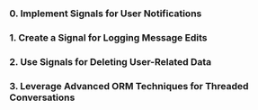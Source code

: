 ### 0. Implement Signals for User Notifications
### 1. Create a Signal for Logging Message Edits
### 2. Use Signals for Deleting User-Related Data
### 3. Leverage Advanced ORM Techniques for Threaded Conversations